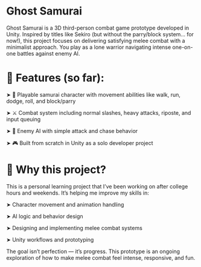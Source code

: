 # Ghost Samurai

Ghost Samurai is a 3D third-person combat game prototype developed in Unity. Inspired by titles like Sekiro (but without the parry/block system... for now!), this project focuses on delivering satisfying melee combat with a minimalist approach. You play as a lone warrior navigating intense one-on-one battles against enemy AI.

# 🔧 Features (so far):

➤ 👤 Playable samurai character with movement abilities like walk, run, dodge, roll, and block/parry

➤ ⚔️ Combat system including normal slashes, heavy attacks, riposte, and input queuing

➤ 🤖 Enemy AI with simple attack and chase behavior

➤ 🎮 Built from scratch in Unity as a solo developer project

# 🎯 Why this project?

This is a personal learning project that I’ve been working on after college hours and weekends. It’s helping me improve my skills in:

➤ Character movement and animation handling

➤ AI logic and behavior design

➤ Designing and implementing melee combat systems

➤ Unity workflows and prototyping

The goal isn’t perfection — it’s progress. This prototype is an ongoing exploration of how to make melee combat feel intense, responsive, and fun.
